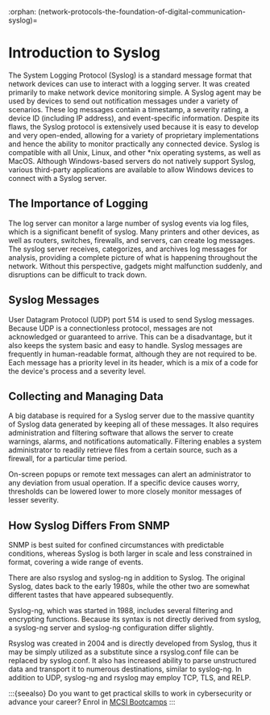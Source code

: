 :orphan:
(network-protocols-the-foundation-of-digital-communication-syslog)=
# Introduction to Syslog

The System Logging Protocol (Syslog) is a standard message format that network devices can use to interact with a logging server. It was created primarily to make network device monitoring simple. A Syslog agent may be used by devices to send out notification messages under a variety of scenarios. These log messages contain a timestamp, a severity rating, a device ID (including IP address), and event-specific information. Despite its flaws, the Syslog protocol is extensively used because it is easy to develop and very open-ended, allowing for a variety of proprietary implementations and hence the ability to monitor practically any connected device. Syslog is compatible with all Unix, Linux, and other *nix operating systems, as well as MacOS. Although Windows-based servers do not natively support Syslog, various third-party applications are available to allow Windows devices to connect with a Syslog server.

## The Importance of Logging

The log server can monitor a large number of syslog events via log files, which is a significant benefit of syslog. Many printers and other devices, as well as routers, switches, firewalls, and servers, can create log messages.
The syslog server receives, categorizes, and archives log messages for analysis, providing a complete picture of what is happening throughout the network. Without this perspective, gadgets might malfunction suddenly, and disruptions can be difficult to track down.

## Syslog Messages

User Datagram Protocol (UDP) port 514 is used to send Syslog messages. Because UDP is a connectionless protocol, messages are not acknowledged or guaranteed to arrive. This can be a disadvantage, but it also keeps the system basic and easy to handle.
Syslog messages are frequently in human-readable format, although they are not required to be. Each message has a priority level in its header, which is a mix of a code for the device's process and a severity level.

## Collecting and Managing Data

A big database is required for a Syslog server due to the massive quantity of Syslog data generated by keeping all of these messages. It also requires administration and filtering software that allows the server to create warnings, alarms, and notifications automatically. Filtering enables a system administrator to readily retrieve files from a certain source, such as a firewall, for a particular time period.

On-screen popups or remote text messages can alert an administrator to any deviation from usual operation. If a specific device causes worry, thresholds can be lowered lower to more closely monitor messages of lesser severity.

## How Syslog Differs From SNMP

SNMP is best suited for confined circumstances with predictable conditions, whereas Syslog is both larger in scale and less constrained in format, covering a wide range of events.

There are also rsyslog and syslog-ng in addition to Syslog. The original Syslog, dates back to the early 1980s, while the other two are somewhat different tastes that have appeared subsequently.

Syslog-ng, which was started in 1988, includes several filtering and encrypting functions. Because its syntax is not directly derived from syslog, a syslog-ng server and syslog-ng configuration differ slightly.

Rsyslog was created in 2004 and is directly developed from Syslog, thus it may be simply utilized as a substitute since a rsyslog.conf file can be replaced by syslog.conf. It also has increased ability to parse unstructured data and transport it to numerous destinations, similar to syslog-ng. In addition to UDP, syslog-ng and rsyslog may employ TCP, TLS, and RELP.

:::{seealso}
Do you want to get practical skills to work in cybersecurity or advance your career? Enrol in [MCSI Bootcamps](https://www.mosse-institute.com/bootcamps.html)
:::